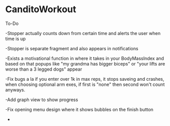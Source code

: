 # CanditoWorkout

To-Do

-Stopper actually counts down from certain time and alerts the user when time is up

-Stopper is separate fragment and also appears in notifications

-Exists a motivational function in where it takes in your BodyMassIndex and based on that popups like "my grandma has bigger biceps" or "your lifts are worse than a 3 legged dogs" appear

-Fix bugs a la if you enter over 1k in max reps, it stops saveing and crashes, when choosing optional arm exes, if first is "none" then second won't count anyways.

-Add graph view to show progress

-Fix opening menu design where it shows bubbles on the finish button

-

